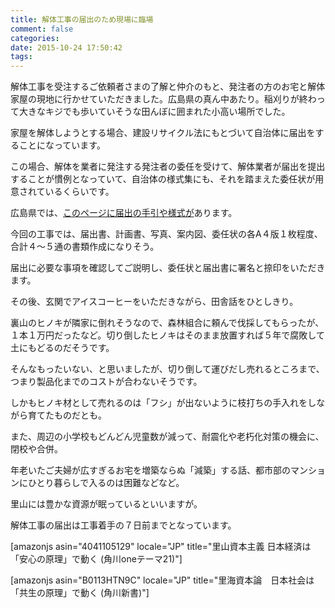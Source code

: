 ```yaml
---
title: 解体工事の届出のため現場に臨場
comment: false
categories:
date: 2015-10-24 17:50:42
tags:
---
```


解体工事を受注するご依頼者さまの了解と仲介のもと、発注者の方のお宅と解体家屋の現地に行かせていただきました。広島県の真ん中あたり。稲刈りが終わって大きなキジでも歩いていそうな田んぼに囲まれた小高い場所でした。

<!--more-->

家屋を解体しようとする場合、建設リサイクル法にもとづいて自治体に届出をすることになっています。

この場合、解体を業者に発注する発注者の委任を受けて、解体業者が届出を提出することが慣例となっていて、自治体の様式集にも、それを踏まえた委任状が用意されているくらいです。

広島県では、[このページに届出の手引や様式が](https://www.pref.hiroshima.lg.jp/soshiki/95/1171326088100.html)あります。

今回の工事では、届出書、計画書、写真、案内図、委任状の各A４版１枚程度、合計４〜５通の書類作成になりそう。

届出に必要な事項を確認してご説明し、委任状と届出書に署名と捺印をいただきます。

その後、玄関でアイスコーヒーをいただきながら、田舎話をひとしきり。

裏山のヒノキが隣家に倒れそうなので、森林組合に頼んで伐採してもらったが、１本１万円だったなど。切り倒したヒノキはそのまま放置すれば５年で腐敗して土にもどるのだそうです。

そんなもったいない、と思いましたが、切り倒して運びだし売れるところまで、つまり製品化までのコストが合わないそうです。

しかもヒノキ材として売れるのは「フシ」が出ないように枝打ちの手入れをしながら育てたものだとも。

また、周辺の小学校もどんどん児童数が減って、耐震化や老朽化対策の機会に、閉校や合併。

年老いたご夫婦が広すぎるお宅を増築ならぬ「減築」する話、都市部のマンションにひとり暮らしで入るのは困難などなど。

里山には豊かな資源が眠っているといいますが。

解体工事の届出は工事着手の７日前までとなっています。

[amazonjs asin="4041105129" locale="JP" title="里山資本主義 日本経済は「安心の原理」で動く (角川oneテーマ21)"]

[amazonjs asin="B0113HTN9C" locale="JP" title="里海資本論　日本社会は「共生の原理」で動く (角川新書)"]